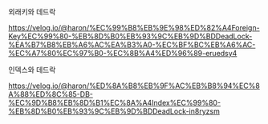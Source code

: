 외래키와 데드락

https://velog.io/@haron/%EC%99%B8%EB%9E%98%ED%82%A4Foreign-Key%EC%99%80-%EB%8D%B0%EB%93%9C%EB%9D%BDDeadLock-%EA%B7%B8%EB%A6%AC%EA%B3%A0-%EC%BF%BC%EB%A6%AC-%EC%A7%80%EC%97%B0-%EC%8B%A4%ED%96%89-eruedsy4

인덱스와 데드락

https://velog.io/@haron/%ED%8A%B8%EB%9F%AC%EB%B8%94%EC%8A%88%ED%8C%85-DB-%EC%9D%B8%EB%8D%B1%EC%8A%A4Index%EC%99%80-%EB%8D%B0%EB%93%9C%EB%9D%BDDeadLock-in8ryzsm